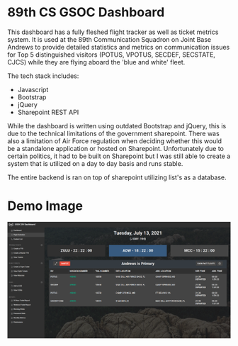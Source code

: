 ﻿# 89th CS GSOC Dashboard
 This dashboard has a fully fleshed flight tracker as well as ticket metrics system. It is used at the 89th Communication Squadron on Joint Base Andrews to provide detailed statistics and metrics on communication issues for Top 5 distinguished visitors (POTUS, VPOTUS, SECDEF, SECSTATE, CJCS) while they are flying aboard the 'blue and white' fleet.
 
 The tech stack includes:
 - Javascript
 - Bootstrap
 - jQuery
 - Sharepoint REST API

While the dashboard is written using outdated Bootstrap and jQuery, this is due to the technical limitations of the government sharepoint. There was also a limitation of Air Force regulation when deciding whether this would be a standalone application or hosted on Sharepoint. Unfortunately due to certain politics, it had to be built on Sharepoint but I was still able to create a system that is utilized on a day to day basis and runs stable.

The entire backend is ran on top of sharepoint utilizing list's as a database.
 
 # Demo Image
 ![An overview of the flight schedule page on a relatively slow day](https://github.com/leighton-tidwell/gnoc-dashboard/blob/dev/demo-images/dashboard.png?raw=true)
